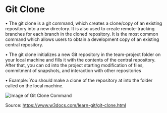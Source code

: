 # Git Clone

•	The git clone is a git command, which creates a clone/copy of an existing repository into a new directory. It is also used to create remote-tracking branches for each branch in the cloned repository. It is the most common command which allows users to obtain a development copy of an existing central repository.

•	The git clone initializes a new Git repository in the team-project folder on your local machine and fills it with the contents of the central repository. After that, you can cd into the project starting modification of files, commitment of snapshots, and interaction with other repositories

•	Example: You should make a clone of the repository at <repo> into the folder called <directory> on the local machine.

![Image of Git Clone Command](https://www.w3docs.com/uploads/media/default/0001/03/3f26b30cc1dbda3424ceef3ab4977149906a0c58.png)   


Source: https://www.w3docs.com/learn-git/git-clone.html
